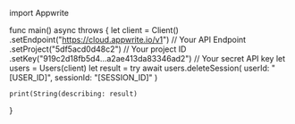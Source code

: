 import Appwrite

func main() async throws {
    let client = Client()
      .setEndpoint("https://cloud.appwrite.io/v1") // Your API Endpoint
      .setProject("5df5acd0d48c2") // Your project ID
      .setKey("919c2d18fb5d4...a2ae413da83346ad2") // Your secret API key
    let users = Users(client)
    let result = try await users.deleteSession(
        userId: "[USER_ID]",
        sessionId: "[SESSION_ID]"
    )

    print(String(describing: result)
}

